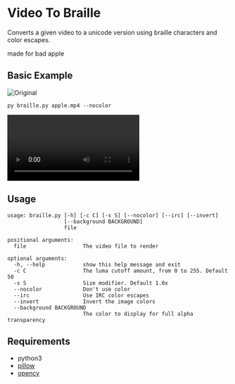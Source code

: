 # Video To Braille
Converts a given video to a unicode version using braille characters and color escapes.

made for bad apple

## Basic Example
![Original](https://archive.org/details/TouhouBadApple)

`py braille.py apple.mp4 --nocolor`

![After](https://cdn.discordapp.com/attachments/905438118746947687/979426343265644574/2022-05-26_10-49-29.mp4)

## Usage
```
usage: braille.py [-h] [-c C] [-s S] [--nocolor] [--irc] [--invert]
                  [--background BACKGROUND]
                  file

positional arguments:
  file                  The video file to render

optional arguments:
  -h, --help            show this help message and exit
  -c C                  The luma cutoff amount, from 0 to 255. Default 50
  -s S                  Size modifier. Default 1.0x
  --nocolor             Don't use color
  --irc                 Use IRC color escapes
  --invert              Invert the image colors
  --background BACKGROUND
                        The color to display for full alpha transparency
```

## Requirements
* python3
* [pillow](http://python-pillow.org/)
* [opencv](https://pypi.org/project/opencv-python/)
